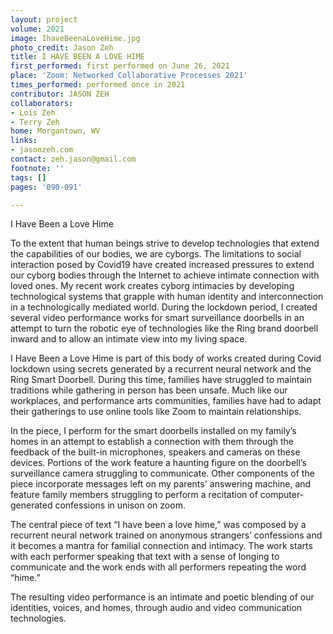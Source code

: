 ```yaml
---
layout: project
volume: 2021
image: IhaveBeenaLoveHime.jpg
photo_credit: Jason Zeh
title: I HAVE BEEN A LOVE HIME
first_performed: first performed on June 26, 2021
place: 'Zoom: Networked Collaborative Processes 2021'
times_performed: performed once in 2021
contributor: JASON ZEH
collaborators:
- Lois Zeh
- Terry Zeh
home: Morgantown, WV
links:
- jasonzeh.com
contact: zeh.jason@gmail.com
footnote: ''
tags: []
pages: '090-091'

---
```


I Have Been a Love Hime

To the extent that human beings strive to develop technologies that extend the
capabilities of our bodies, we are cyborgs. The limitations to social interaction posed
by Covid19 have created increased pressures to extend our cyborg bodies through the
Internet to achieve intimate connection with loved ones. My recent work creates cyborg intimacies by developing technological systems that grapple with human identity and interconnection in a technologically mediated world. During the lockdown period, I created several video performance works for smart surveillance doorbells in an attempt to turn the robotic eye of technologies like the Ring brand doorbell inward and to allow an intimate view into my living space.

I Have Been a Love Hime is part of this body of works created during Covid lockdown using secrets generated by a recurrent neural network and the Ring Smart Doorbell. During this time, families have struggled to maintain traditions while gathering in person has been unsafe. Much like our workplaces, and performance arts communities, families have had to adapt their gatherings to use online tools like Zoom to maintain relationships.

In the piece, I perform for the smart doorbells installed on my family’s homes in an attempt to establish a connection with them through the feedback of the built-in microphones, speakers and cameras on these devices. Portions of the work feature a haunting figure on the doorbell’s surveillance camera struggling to communicate.  Other components of the piece incorporate messages left on my parents' answering machine, and feature family members struggling to perform a recitation of computer-generated confessions in unison on zoom. 

The central piece of text “I have been a love hime,” was composed by a recurrent neural network trained on anonymous strangers’ confessions and it becomes a mantra for familial connection and intimacy. The work starts with each performer speaking that text with a sense of longing to communicate and the work ends with all performers repeating the word “hime.”

The resulting video performance is an intimate and poetic blending of our identities, voices, and homes, through audio and video communication technologies.
